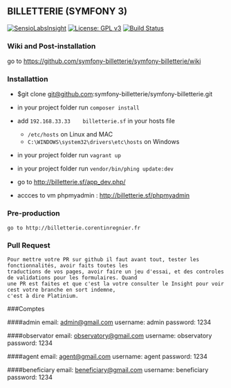 ## BILLETTERIE (SYMFONY 3)

[![SensioLabsInsight](https://insight.sensiolabs.com/projects/2ae52ad7-6225-4680-a715-37e8d7ee20fb/mini.png)](https://insight.sensiolabs.com/projects/2ae52ad7-6225-4680-a715-37e8d7ee20fb)
[![License: GPL v3](https://img.shields.io/badge/License-GPL%20v3-blue.svg)](https://github.com/symfony-billetterie/symfony-billetterie/blob/master/LICENSE.md)
[![Build Status](https://img.shields.io/jenkins/s/https/jenkins.qa.ubuntu.com/view/Precise/view/All%20Precise/job/precise-desktop-amd64_default.svg)](http://jenkins.corentinregnier.fr/job/Billeterie/)

### Wiki and Post-installation

   go to https://github.com/symfony-billetterie/symfony-billetterie/wiki

### Installattion

- $git clone git@github.com:symfony-billetterie/symfony-billetterie.git

- in your project folder run `composer install`

- add `192.168.33.33    billetterie.sf` in your hosts file
    - `/etc/hosts` on Linux and MAC
    - `C:\WINDOWS\system32\drivers\etc\hosts` on Windows

- in your project folder run `vagrant up`

- in your project folder run `vendor/bin/phing update:dev`

- go to http://billetterie.sf/app_dev.php/

- accces to vm phpmyadmin : http://billetterie.sf/phpmyadmin
### Pre-production

    go to http://billetterie.corentinregnier.fr

### Pull Request
    Pour mettre votre PR sur github il faut avant tout, tester les fonctionnalités, avoir faits toutes les 
    traductions de vos pages, avoir faire un jeu d'essai, et des controles de validations pour les formulaires. Quand
    une PR est faites et que c'est la votre consulter le Insight pour voir cest votre branche en sort indemne, 
    c'est à dire Platinium.

###Comptes

####admin
    email: admin@gmail.com
    username: admin
    password: 1234
    
####observator
    email: observatory@gmail.com
    username: observatory
    password: 1234
    
####agent
    email: agent@gmail.com
    username: agent
    password: 1234

####beneficiary
    email: beneficiary@gmail.com
    username: beneficiary
    password: 1234
